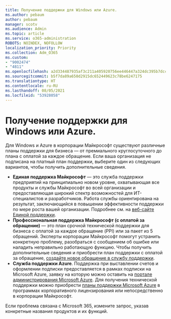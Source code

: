 ```yaml
---
title: Получение поддержки для Windows или Azure.
ms.author: pebaum
author: pebaum
manager: scotv
ms.audience: Admin
ms.topic: article
ms.service: o365-administration
ROBOTS: NOINDEX, NOFOLLOW
localization_priority: Priority
ms.collection: Adm_O365
ms.custom:
- "9002474"
- "4811"
ms.openlocfilehash: a2d334487935af3c211a405920756ee446447a324dc395b7dcca253675ca9088
ms.sourcegitcommit: b5f7da89a650d2915dc652449623c78be6247175
ms.translationtype: HT
ms.contentlocale: ru-RU
ms.lasthandoff: 08/05/2021
ms.locfileid: "53928058"
---
```

# <a name="get-support-for-windows-or-azure"></a>Получение поддержки для Windows или Azure.

Для Windows и Azure в корпорации Майкрософт существуют различные планы поддержки для бизнеса — от премиального круглосуточного до плана с оплатой за каждое обращение. Если ваша организация не подписана на платный план поддержки, выберите один из следующих вариантов, чтобы получить дополнительные сведения.

- **Единая поддержка Майкрософт** — это служба поддержки предприятий на принципиально новом уровне, охватывающая все продукты и службы Майкрософт во всей организации и предоставляющая широкий спектр возможностей для ИТ-специалистов и разработчиков. Работа службы ориентирована на результат, заключающийся в повышении эффективности поддержки по мере роста вашей организации. Подробнее см. на [веб-сайте Единой поддержки](https://aka.ms/unified-support).
- **Профессиональная поддержка Майкрософт (с оплатой за обращение)** — это план срочной технической поддержки для бизнеса с оплатой за каждое обращение (PPI) или за пакет из 5 обращений. Эксперты корпорации Майкрософт помогут устранить конкретную проблему, разобраться с сообщением об ошибке или наладить неправильно работающую функцию. Чтобы получить дополнительные сведения и приобрести план поддержки с оплатой за обращение, [создайте новое обращение в службу поддержки](https://support.microsoft.com/supportforbusiness/productselection).
- **Служба поддержки Azure**. Поддержка при выставлении счетов и оформлении подписки предоставляется в рамках подписки на Microsoft Azure, заявку на которую можно оставить на [портале администрирования Microsoft Azure](https://portal.azure.com/). Для получения технической поддержки можно приобрести [планы поддержки Microsoft Azure](https://azure.microsoft.com/support/plans/) в программах корпоративного лицензирования или непосредственно в корпорации Майкрософт.

Если проблема связана с Microsoft 365, измените запрос, указав конкретные названия продуктов и их функций.
